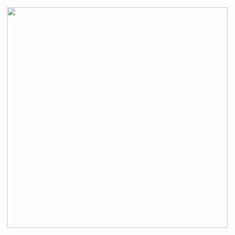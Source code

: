 <img src="https://github.com/user-attachments/assets/db4f4801-01e6-45e9-92b9-511283448041" width="500" height="500" style="padding-left: 20px; padding-right: 20px;">
